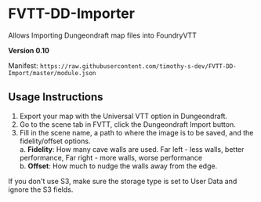 # FVTT-DD-Importer
Allows Importing Dungeondraft map files into FoundryVTT

**Version 0.10**

Manifest: `https://raw.githubusercontent.com/timothy-s-dev/FVTT-DD-Import/master/module.json`


## Usage Instructions

1. Export your map with the Universal VTT option in Dungeondraft.
2. Go to the scene tab in FVTT, click the Dungeondraft Import button.
3. Fill in the scene name, a path to where the image is to be saved, and the fidelity/offset options.  
  a. **Fidelity**: How many cave walls are used. Far left - less walls, better performance, Far right - more walls, worse performance  
  b. **Offset**: How much to nudge the walls away from the edge.

  If you don't use S3, make sure the storage type is set to User Data and ignore the S3 fields.
